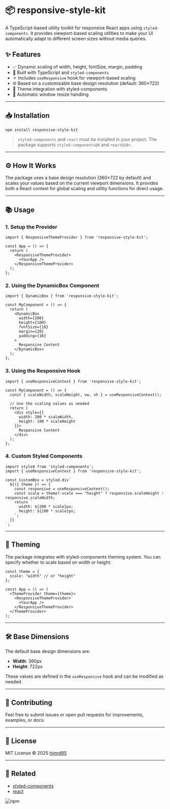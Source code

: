 # 📦 responsive-style-kit

A TypeScript-based utility toolkit for responsive React apps using `styled-components`. It provides viewport-based scaling utilities to make your UI automatically adapt to different screen sizes without media queries.

## ✨ Features

- ✅ Dynamic scaling of width, height, fontSize, margin, padding
- 🎯 Built with TypeScript and `styled-components`
- ⚛️ Includes `useResponsive` hook for viewport-based scaling
- 🌐 Based on a customizable base design resolution (default: 360×722)
- 🎨 Theme integration with styled-components
- 🔄 Automatic window resize handling

---

## 📥 Installation

```bash
npm install responsive-style-kit
```

> `styled-components` and `react` must be installed in your project. The package supports `styled-components@6` and `react@18+`.

---

## ⚙️ How It Works

The package uses a base design resolution (360×722 by default) and scales your values based on the current viewport dimensions. It provides both a React context for global scaling and utility functions for direct usage.

---

## 📚 Usage

### 1. Setup the Provider

```tsx
import { ResponsiveThemeProvider } from 'responsive-style-kit';

const App = () => {
  return (
    <ResponsiveThemeProvider>
      <YourApp />
    </ResponsiveThemeProvider>
  );
};
```

### 2. Using the DynamicBox Component

```tsx
import { DynamicBox } from 'responsive-style-kit';

const MyComponent = () => {
  return (
    <DynamicBox
      width={200}
      height={100}
      fontSize={16}
      margin={20}
      padding={16}
    >
      Responsive Content
    </DynamicBox>
  );
};
```

### 3. Using the Responsive Hook

```tsx
import { useResponsiveContext } from 'responsive-style-kit';

const MyComponent = () => {
  const { scaleWidth, scaleHeight, vw, vh } = useResponsiveContext();
  
  // Use the scaling values as needed
  return (
    <div style={{
      width: 200 * scaleWidth,
      height: 100 * scaleHeight
    }}>
      Responsive Content
    </div>
  );
};
```

### 4. Custom Styled Components

```tsx
import styled from 'styled-components';
import { useResponsiveContext } from 'responsive-style-kit';

const CustomBox = styled.div`
  ${({ theme }) => {
    const responsive = useResponsiveContext();
    const scale = theme?.scale === "height" ? responsive.scaleHeight : responsive.scaleWidth;
    return `
      width: ${200 * scale}px;
      height: ${100 * scale}px;
    `;
  }}
`;
```

---

## 🎨 Theming

The package integrates with styled-components theming system. You can specify whether to scale based on width or height:

```tsx
const theme = {
  scale: "width" // or "height"
};

const App = () => (
  <ThemeProvider theme={theme}>
    <ResponsiveThemeProvider>
      <YourApp />
    </ResponsiveThemeProvider>
  </ThemeProvider>
);
```

---

## 🛠 Base Dimensions

The default base design dimensions are:

- **Width**: 360px
- **Height**: 722px

These values are defined in the `useResponsive` hook and can be modified as needed.

---

## 🤝 Contributing

Feel free to submit issues or open pull requests for improvements, examples, or docs.

---

## 📝 License

MIT License © 2025 [himrd95](https://github.com/himrd95)

---

## 📎 Related

- [styled-components](https://styled-components.com)
- [react](https://reactjs.org)

<!-- START_NPM_STATS -->
<!-- This section is updated automatically every Monday -->
![npm](https://img.shields.io/npm/dw/responsive-style-kit?label=weekly%20downloads)
<!-- END_NPM_STATS -->